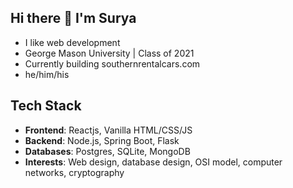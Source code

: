 ## Hi there 👋 I'm Surya
* I like web development
* George Mason University | Class of 2021
* Currently building southernrentalcars.com
* he/him/his
## **Tech Stack**
* **Frontend**: Reactjs, Vanilla HTML/CSS/JS
* **Backend**: Node.js, Spring Boot, Flask
* **Databases**: Postgres, SQLite, MongoDB
* **Interests**: Web design, database design, OSI model, computer networks, cryptography
